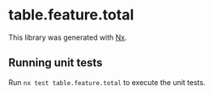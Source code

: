 # table.feature.total

This library was generated with [Nx](https://nx.dev).

## Running unit tests

Run `nx test table.feature.total` to execute the unit tests.
